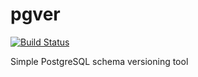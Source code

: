 # pgver
[![Build Status](https://travis-ci.com/chirkin/pgver.svg?branch=main)](https://travis-ci.org/chirkin/pgver)

Simple PostgreSQL schema versioning tool
